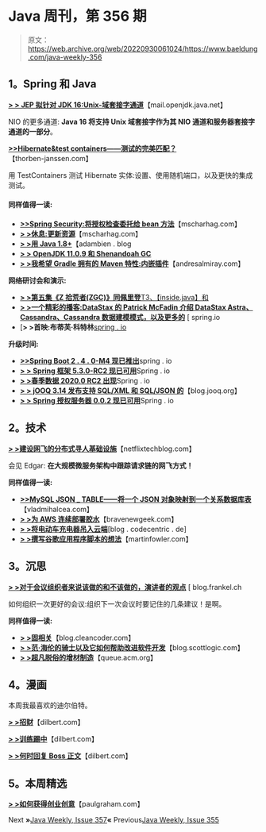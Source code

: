 # Java 周刊，第 356 期

> 原文：<https://web.archive.org/web/20220930061024/https://www.baeldung.com/java-weekly-356>

## 1。Spring 和 Java

[**> > JEP 拟针对 JDK 16:Unix-域套接字通道**](https://web.archive.org/web/20221208143856/https://mail.openjdk.java.net/pipermail/jdk-dev/2020-October/004869.html)【mail.openjdk.java.net】

NIO 的更多通道: **Java 16 将支持 Unix 域套接字作为其 NIO 通道和服务器套接字通道的一部分**。

[**>>Hibernate&test containers——测试的完美匹配？**](https://web.archive.org/web/20221208143856/https://thorben-janssen.com/hibernate-testcontainers-a-perfect-match-for-your-tests/)【thorben-janssen.com】

用 TestContainers 测试 Hibernate 实体:设置、使用随机端口，以及更快的集成测试。

#### 同样值得一读:

*   [**>>Spring Security:将授权检查委托给 bean 方法**](https://web.archive.org/web/20221208143856/https://www.mscharhag.com/spring/security-authorization-bean-methods)【mscharhag.com】
*   [**> >休息:更新资源**](https://web.archive.org/web/20221208143856/https://www.mscharhag.com/api-design/updating-resources-put)【mscharhag.com】
*   [**> >用 Java 1.8+**](https://web.archive.org/web/20221208143856/https://adambien.blog/roller/abien/entry/joining_strings_with_java_1)【adambien . blog
*   [**> > OpenJDK 11.0.9 和 Shenandoah GC**](https://web.archive.org/web/20221208143856/https://mail.openjdk.java.net/pipermail/jdk-updates-dev/2020-October/004007.html)
*   [**> >我希望 Gradle 拥有的 Maven 特性:内嵌插件**](https://web.archive.org/web/20221208143856/http://andresalmiray.com/maven-features-i-wish-gradle-had-inlined-plugins/)【andresalmiray.com】

**网络研讨会和演示:**

*   [**> >第五集《Z 拾荒者(ZGC)》同佩里登**T3、【inside.java】和](https://web.archive.org/web/20221208143856/https://inside.java/2020/10/14/podcast-005/)
*   [**> >一个精彩的播客:DataStax 的 Patrick McFadin 介绍 DataStax Astra、Cassandra、Cassandra 数据建模模式，以及更多的**](https://web.archive.org/web/20221208143856/https://spring.io/blog/2020/10/15/a-bootiful-podcast-datastax-s-patrick-mcfadin-on-datastax-astra-cassandra-cassandra-data-modeling-patterns-and-more) [ spring.io
*   [**> >首映:布蒂芙·科特林**[spring . io](https://web.archive.org/web/20221208143856/https://spring.io/blog/2020/10/15/premiering-bootiful-kotlin)

**升级时间:**

*   [**>>Spring Boot 2 . 4 . 0-M4 现已推出**](https://web.archive.org/web/20221208143856/https://spring.io/blog/2020/10/15/spring-boot-2-4-0-m4-available-now)spring . io
*   [**> > Spring 框架 5.3.0-RC2 现已可用**](https://web.archive.org/web/20221208143856/https://spring.io/blog/2020/10/13/spring-framework-5-3-0-rc2-available-now)Spring . io
*   [**> >春季数据 2020.0 RC2 出现**](https://web.archive.org/web/20221208143856/https://spring.io/blog/2020/10/14/spring-data-2020-0-rc2-out-now)Spring . io
*   [**> > jOOQ 3.14 发布支持 SQL/XML 和 SQL/JSON 的**](https://web.archive.org/web/20221208143856/https://blog.jooq.org/2020/10/20/jooq-3-14-released-with-sql-xml-and-sql-json-support/)【blog.jooq.org】
*   [**> > Spring 授权服务器 0.0.2 现已可用**](https://web.archive.org/web/20221208143856/https://spring.io/blog/2020/10/15/spring-authorization-server-0-0-2-available-now)Spring . io

## 2。技术

[**> >建设网飞的分布式寻人基础设施**](https://web.archive.org/web/20221208143856/https://netflixtechblog.com/building-netflixs-distributed-tracing-infrastructure-bb856c319304)【netflixtechblog.com】

会见 Edgar: **在大规模微服务架构中跟踪请求链的网飞方式！**

**同样值得一读:**

*   [**>>MySQL JSON _ TABLE——将一个 JSON 对象映射到一个关系数据库表**](https://web.archive.org/web/20221208143856/https://vladmihalcea.com/mysql-json-table/)【vladmihalcea.com】
*   [**> >为 AWS 连续部署胶水**](https://web.archive.org/web/20221208143856/https://bravenewgeek.com/continuous-deployment-for-aws-glue/)【bravenewgeek.com】
*   **[> >将电动车充电器吊入云端](https://web.archive.org/web/20221208143856/https://blog.codecentric.de/en/2020/10/lifting-an-electric-vehicle-charger-into-the-cloud/)**[blog . codecentric . de]
*   [**> >撰写谷歌应用程序脚本的想法**](https://web.archive.org/web/20221208143856/https://martinfowler.com/articles/202009-google-app-dir.html)【martinfowler.com】

## 3。沉思

[**> >对于会议组织者来说该做的和不该做的，演讲者的观点**](https://web.archive.org/web/20221208143856/https://blog.frankel.ch/dos-donts-conference-organizers/) [ blog.frankel.ch

如何组织一次更好的会议:组织下一次会议时要记住的几条建议！是啊。

**同样值得一读:**

*   [**> >固相关**](https://web.archive.org/web/20221208143856/http://blog.cleancoder.com/uncle-bob/2020/10/18/Solid-Relevance.html)【blog.cleancoder.com】
*   [**> >范·海伦的骑士以及它如何帮助改进软件开发**](https://web.archive.org/web/20221208143856/https://blog.scottlogic.com/2020/10/15/van-halens-rider-and-software-development.html)【blog.scottlogic.com】
*   [**> >超凡脱俗的增材制造**](https://web.archive.org/web/20221208143856/https://queue.acm.org/detail.cfm?id=3430113)【queue.acm.org】

## 4。漫画

本周我最喜欢的迪尔伯特。

[**> >招财**](https://web.archive.org/web/20221208143856/https://dilbert.com/strip/2020-10-17)【dilbert.com】

[**> >训练踢中**](https://web.archive.org/web/20221208143856/https://dilbert.com/strip/2020-10-19)【dilbert.com】

[**> >何时回复 Boss 正文**](https://web.archive.org/web/20221208143856/https://dilbert.com/strip/2020-10-18)【dilbert.com】

## 5。本周精选

**[> >如何获得创业创意](https://web.archive.org/web/20221208143856/http://www.paulgraham.com/startupideas.html)**【paulgraham.com】

Next **»**[Java Weekly, Issue 357](/web/20221208143856/https://www.baeldung.com/java-weekly-357)**«** Previous[Java Weekly, Issue 355](/web/20221208143856/https://www.baeldung.com/java-weekly-355)
